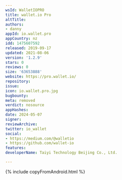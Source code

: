 ```yaml
---
wsId: WalletIOPRO
title: wallet.io Pro
altTitle: 
authors:
- danny
appId: io.wallet.pro
appCountry: nz
idd: 1475607592
released: 2019-09-17
updated: 2021-08-06
version: '1.2.9'
stars: 0
reviews: 0
size: '63653888'
website: https://pro.wallet.io/
repository: 
issue: 
icon: io.wallet.pro.jpg
bugbounty: 
meta: removed
verdict: nosource
appHashes: 
date: 2024-05-07
signer: 
reviewArchive: 
twitter: io_wallet
social:
- https://medium.com/@walletio
- https://github.com/wallet-io
features: 
developerName: Taiyi Technology Beijing Co., Ltd.

---
```


{% include copyFromAndroid.html %}

